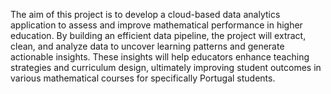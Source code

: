 The aim of this project is to develop a cloud-based data analytics application to assess and improve mathematical performance in higher education. By building an efficient data pipeline, the project will extract, clean, and analyze data to uncover learning patterns and generate actionable insights. These insights will help educators enhance teaching strategies and curriculum design, ultimately improving student outcomes in various mathematical courses for specifically Portugal students.
